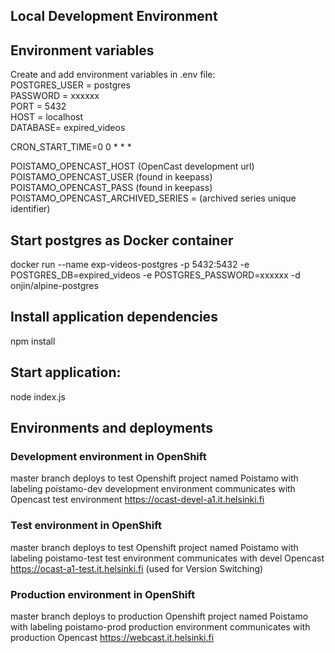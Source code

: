 ## Local Development Environment

## Environment variables
Create and add environment variables in .env file:  
POSTGRES_USER = postgres  
PASSWORD = xxxxxx  
PORT = 5432  
HOST = localhost  
DATABASE= expired_videos  

CRON_START_TIME=0 0 * * *

POISTAMO_OPENCAST_HOST (OpenCast development url)
POISTAMO_OPENCAST_USER (found in keepass)
POISTAMO_OPENCAST_PASS (found in keepass)
POISTAMO_OPENCAST_ARCHIVED_SERIES = (archived series unique identifier)

## Start postgres as Docker container
docker run --name exp-videos-postgres -p 5432:5432  -e POSTGRES_DB=expired_videos -e POSTGRES_PASSWORD=xxxxxx -d onjin/alpine-postgres

## Install application dependencies
npm install

## Start application:
node index.js


## Environments and deployments
### Development environment in OpenShift
master branch deploys to test Openshift project named Poistamo with labeling poistamo-dev
development environment communicates with Opencast test environment https://ocast-devel-a1.it.helsinki.fi 

### Test environment in OpenShift
master branch deploys to test Openshift project named Poistamo with labeling poistamo-test
test environment communicates with devel Opencast https://ocast-a1-test.it.helsinki.fi (used for Version Switching)

### Production environment in OpenShift
master branch deploys to production Openshift project named Poistamo with labeling poistamo-prod
production environment communicates with production Opencast https://webcast.it.helsinki.fi
